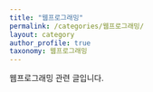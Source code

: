 ```yaml
---
title: "웹프로그래밍"
permalink: /categories/웹프로그래밍/
layout: category
author_profile: true
taxonomy: 웹프로그래밍
---
```


웹프로그래밍 관련 글입니다.